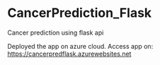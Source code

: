 # CancerPrediction_Flask
Cancer prediction using flask api

Deployed the app on azure cloud.
Access app on: https://cancerpredflask.azurewebsites.net
